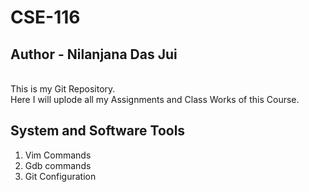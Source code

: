 # CSE-116
## Author - Nilanjana Das Jui
<br>
This is my Git Repository.
<br>
Here I will uplode all my Assignments and Class Works of this Course.

## System and Software Tools
1. Vim Commands
2. Gdb commands
3. Git Configuration
